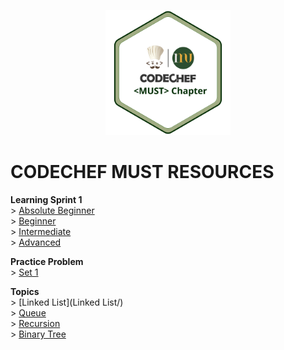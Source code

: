 <p align="center">
        <img src="img/Copy of College Chapters Logo - _Short Name_.png" width=200 height=200> </img>
</p> 



# CODECHEF MUST RESOURCES 
**Learning Sprint 1** <br/>
         > [Absolute Beginner](LearningSprint1/AbsoluteBeginner.md)<br/>
         > [Beginner](LearningSprint1/Beginner.md)<br/>
         > [Intermediate](LearningSprint1/Intermediate.md)<br/>
         > [Advanced](LearningSprint1/Advanced.md)<br/>
         
**Practice Problem**<br/>
         > [Set 1](PracticeProblems/Set1.md)<br/>
         
**Topics**</br>
         > [Linked List](Linked List/)</br>
         > [Queue](Queue/)</br>
         > [Recursion](Recursion/)</br> 
         > [Binary Tree](BinaryTree/)</br>
